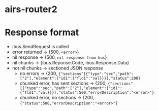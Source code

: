 # airs-router2

# Response format
- ibus.SendRequest is called
- error returned -> {500, `<error>`}
- nil response -> {500, `nil response from bus`}
- nil chunks -> {ibus.Reponse.Code, ibus.Response.Data}
- not nil chunks -> sectioned JSON response 
  - no errors -> {200, `{"sections"[{"type":"sec","path":["2"],"element":{"id1":{"fld1":"val}}}],"status":200}`
  - chunked error, has sent sections -> {200, `{"sections"[{"type":"sec","path":["2"],"element":{"id1":{"fld1":"val}}}],"status":500,"errorDescription":"<error>"}`
  - chunked error, no sections -> {200, `{"status":500,"errorDescription":"<error>"}`